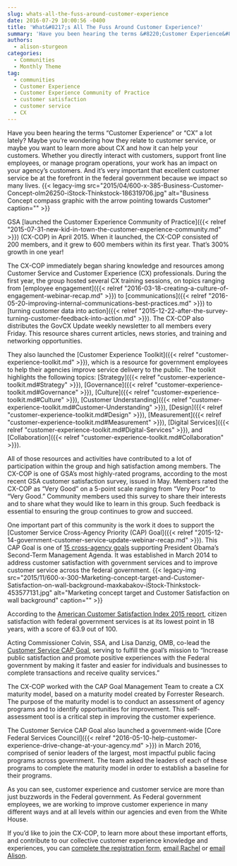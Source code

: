```yaml
---
slug: whats-all-the-fuss-around-customer-experience
date: 2016-07-29 10:00:56 -0400
title: 'What&#8217;s All The Fuss Around Customer Experience?'
summary: 'Have you been hearing the terms &#8220;Customer Experience&#8221; or &#8220;CX&#8221; a lot lately? Maybe you&rsquo;re wondering how they relate to customer service, or maybe you want to learn more about CX and how it can help your customers. Whether you directly interact with customers, support front line employees, or manage program operations, your work has'
authors:
  - alison-sturgeon
categories:
  - Communities
  - Monthly Theme
tag:
  - communities
  - Customer Experience
  - Customer Experience Community of Practice
  - customer satisfaction
  - customer service
  - CX
---
```


Have you been hearing the terms &#8220;Customer Experience&#8221; or &#8220;CX&#8221; a lot lately? Maybe you’re wondering how they relate to customer service, or maybe you want to learn more about CX and how it can help your customers. Whether you directly interact with customers, support front line employees, or manage program operations, your work has an impact on your agency’s customers. And it’s very important that excellent customer service be at the forefront in the federal government because we impact so many lives. {{< legacy-img src="2015/04/600-x-385-Business-Customer-Concept-olm26250-iStock-Thinkstock-186319706.jpg" alt="Business Concept compass graphic with the arrow pointing towards Customer" caption="" >}} 

GSA [launched the Customer Experience Community of Practice]({{< relref "2015-07-31-new-kid-in-town-the-customer-experience-community.md" >}}) (CX-COP) in April 2015. When it launched, the CX-COP consisted of 200 members, and it grew to 600 members within its first year. That’s 300% growth in one year!

The CX-COP immediately began sharing knowledge and resources among Customer Service and Customer Experience (CX) professionals. During the first year, the group hosted several CX training sessions, on topics ranging from [employee engagement]({{< relref "2016-03-18-creating-a-culture-of-engagement-webinar-recap.md" >}}) to [communications]({{< relref "2016-05-20-improving-internal-communications-best-practices.md" >}}) to [turning customer data into action]({{< relref "2015-12-22-after-the-survey-turning-customer-feedback-into-action.md" >}}). The CX-COP also distributes the GovCX Update weekly newsletter to all members every Friday. This resource shares current articles, news stories, and training and networking opportunities.

They also launched the [Customer Experience Toolkit]({{< relref "customer-experience-toolkit.md" >}}), which is a resource for government employees to help their agencies improve service delivery to the public. The toolkit highlights the following topics: [Strategy]({{< relref "customer-experience-toolkit.md#Strategy" >}}), [Governance]({{< relref "customer-experience-toolkit.md#Governance" >}}), [Culture]({{< relref "customer-experience-toolkit.md#Culture" >}}), [Customer Understanding]({{< relref "customer-experience-toolkit.md#Customer-Understanding" >}}), [Design]({{< relref "customer-experience-toolkit.md#Design" >}}), [Measurement]({{< relref "customer-experience-toolkit.md#Measurement" >}}), [Digital Services]({{< relref "customer-experience-toolkit.md#Digital-Services" >}}), and [Collaboration]({{< relref "customer-experience-toolkit.md#Collaboration" >}}).

All of those resources and activities have contributed to a lot of participation within the group and high satisfaction among members. The CX-COP is one of GSA’s most highly-rated programs, according to the most recent GSA customer satisfaction survey, issued in May. Members rated the CX-COP as &#8220;Very Good&#8221; on a 5-point scale ranging from &#8220;Very Poor&#8221; to &#8220;Very Good.&#8221; Community members used this survey to share their interests and to share what they would like to learn in this group. Such feedback is essential to ensuring the group continues to grow and succeed.

One important part of this community is the work it does to support the [Customer Service Cross-Agency Priority (CAP) Goal]({{< relref "2015-12-14-government-customer-service-update-webinar-recap.md" >}}). This CAP Goal is one of [15 cross-agency goals](https://www.performance.gov/cap-goals-list) supporting President Obama’s Second-Term Management Agenda. It was established in March 2014 to address customer satisfaction with government services and to improve customer service across the federal government. {{< legacy-img src="2015/11/600-x-300-Marketing-concept-target-and-Customer-Satisfaction-on-wall-background-maxkabakov-iStock-Thinkstock-453577131.jpg" alt="Marketing concept target and Customer Satisfaction on wall background" caption="" >}} 

According to the [American Customer Satisfaction Index 2015 report](https://www.theacsi.org/news-and-resources/customer-satisfaction-reports/reports-2015/acsi-federal-government-report-2015), citizen satisfaction with federal government services is at its lowest point in 18 years, with a score of 63.9 out of 100.

Acting Commissioner Colvin, SSA, and Lisa Danzig, OMB, co-lead the [Customer Service CAP Goal](https://www.performance.gov/node/3400/view?view=public), serving to fulfill the goal’s mission to &#8220;Increase public satisfaction and promote positive experiences with the Federal government by making it faster and easier for individuals and businesses to complete transactions and receive quality services.&#8221;

The CX-COP worked with the CAP Goal Management Team to create a CX maturity model, based on a maturity model created by Forrester Research. The purpose of the maturity model is to conduct an assessment of agency programs and to identify opportunities for improvement. This self-assessment tool is a critical step in improving the customer experience.

The Customer Service CAP Goal also launched a government-wide [Core Federal Services Council]({{< relref "2016-05-10-help-customer-experience-drive-change-at-your-agency.md" >}}) in March 2016, comprised of senior leaders of the largest, most impactful public facing programs across government. The team asked the leaders of each of these programs to complete the maturity model in order to establish a baseline for their programs.

As you can see, customer experience and customer service are more than just buzzwords in the Federal government. As Federal government employees, we are working to improve customer experience in many different ways and at all levels within our agencies and even from the White House.

If you’d like to join the CX-COP, to learn more about these important efforts, and contribute to our collective customer experience knowledge and experiences, you can [complete the registration form](https://docs.google.com/a/gsa.gov/forms/d/1hzJbZChUg2TRLi_MiC4nAbB-HKUOerBF2kL0qO38fPo/viewform), [email Rachel](mailto:rachel.flagg@gsa.gov) or [email Alison](mailto:alison.a.sturgeon@ssa.gov).